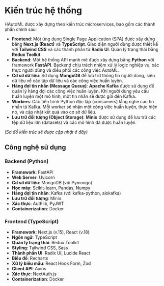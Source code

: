 # Kiến trúc hệ thống

HAutoML được xây dựng theo kiến trúc microservices, bao gồm các thành phần chính sau:

- **Frontend**: Một ứng dụng Single Page Application (SPA) được xây dựng bằng **Next.js (React)** và **TypeScript**. Giao diện người dùng được thiết kế với **Tailwind CSS** và các thành phần từ **Radix UI**. Quản lý trạng thái bằng **Redux Toolkit**.
- **Backend**: Một hệ thống API mạnh mẽ được xây dựng bằng **Python** với framework **FastAPI**. Backend chịu trách nhiệm xử lý logic nghiệp vụ, xác thực người dùng và điều phối các công việc AutoML.
- **Cơ sở dữ liệu**: Sử dụng **MongoDB** để lưu trữ thông tin người dùng, siêu dữ liệu về các tập dữ liệu và các công việc huấn luyện.
- **Hàng đợi tin nhắn (Message Queue)**: **Apache Kafka** được sử dụng để quản lý hàng đợi các công việc huấn luyện. Khi người dùng yêu cầu huấn luyện một mô hình, một tin nhắn sẽ được gửi đến Kafka.
- **Workers**: Các tiến trình Python độc lập (consumers) lắng nghe các tin nhắn từ Kafka. Mỗi worker sẽ nhận một công việc huấn luyện, thực hiện nó, và cập nhật kết quả vào cơ sở dữ liệu.
- **Lưu trữ đối tượng (Object Storage)**: **Minio** được sử dụng để lưu trữ các tệp dữ liệu lớn (datasets) và các mô hình đã được huấn luyện.

*(Sơ đồ kiến trúc sẽ được cập nhật ở đây)*

## Công nghệ sử dụng

### Backend (Python)
- **Framework**: FastAPI
- **Web Server**: Uvicorn
- **Cơ sở dữ liệu**: MongoDB (với Pymongo)
- **Học máy**: Scikit-learn, Pandas, Numpy
- **Hàng đợi tin nhắn**: Kafka (với kafka-python, aiokafka)
- **Lưu trữ đối tượng**: Minio
- **Xác thực**: Authlib, PyJWT
- **Containerization**: Docker

### Frontend (TypeScript)
- **Framework**: Next.js (v.15), React (v.18)
- **Ngôn ngữ**: TypeScript
- **Quản lý trạng thái**: Redux Toolkit
- **Styling**: Tailwind CSS, Sass
- **Thành phần UI**: Radix UI, Lucide React
- **Biểu đồ**: Recharts
- **Xử lý biểu mẫu**: React Hook Form, Zod
- **Client API**: Axios
- **Xác thực**: NextAuth.js
- **Containerization**: Docker
